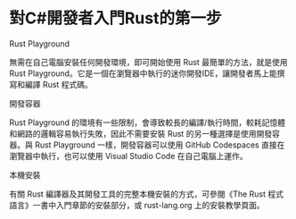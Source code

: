 # 對C#開發者入門Rust的第一步

Rust Playground&#x20;

無需在自己電腦安裝任何開發環境，即可開始使用 Rust 最簡單的方法，就是使用 Rust Playground。它是一個在瀏覽器中執行的迷你開發IDE，讓開發者馬上能撰寫和編譯 Rust 程式碼。

開發容器&#x20;

Rust Playground 的環境有一些限制，會導致較長的編譯/執行時間，較耗記憶體和網路的邏輯容易執行失敗，因此不需要安裝 Rust 的另一種選擇是使用開發容器。與 Rust Playground 一樣，開發容器可以使用 GitHub Codespaces 直接在瀏覽器中執行，也可以使用 Visual Studio Code 在自己電腦上運作。

本機安裝&#x20;

有關 Rust 編譯器及其開發工具的完整本機安裝的方式，可參閱《The Rust 程式語言》一書中入門章節的安裝部分，或 rust-lang.org 上的安裝教學頁面。

